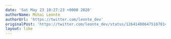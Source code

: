 ```yaml
---
date: 'Sat May 23 10:27:23 +0000 2020'
authorName: Mihai Leonte
authorUrl: 'https://twitter.com/leonte_dev'
originalPost: 'https://twitter.com/leonte_dev/status/1264140864751878144'
layout: like
---
```

